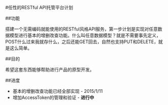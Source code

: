 #任性的RESTful API托管平台计划

##功能

搭建一个无需编码就能使用的RESTful风格API服务，第一步计划是实现对任意数据模型进行基本的增删改查功能。什么叫任意数据模型？就是不需要事先定义，POST什么过来我就存什么，之后还能GET回去，自然也支持PUT和DELETE，就是这么简单。

##目的

希望这套东西能够帮助进行产品的原型开发。

##进度

* 基本的增删改查功能已经全部实现 - 2015/1/11
* 增加AccessToken的管理和验证 - __进行中__